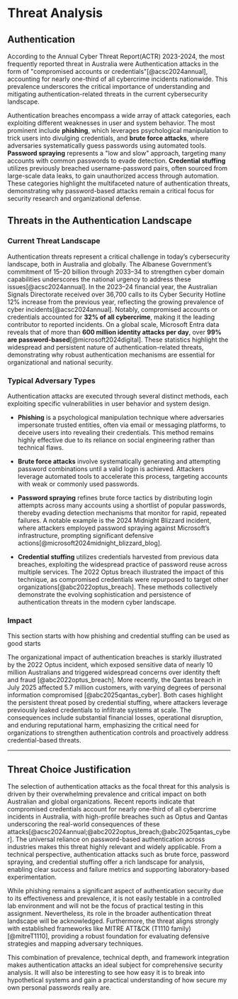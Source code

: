 # Threat Analysis

## Authentication

According to the Annual Cyber Threat Report(ACTR) 2023-2024, the most frequently reported threat in Australia were Authentication attacks in the form of "compromised accounts or credentials"[@acsc2024annual], accounting for nearly one-third of all cybercrime incidents nationwide. This prevalence underscores the critical importance of understanding and mitigating authentication-related threats in the current cybersecurity landscape.

Authentication breaches encompass a wide array of attack categories, each exploiting different weaknesses in user and system behavior. The most prominent include **phishing**, which leverages psychological manipulation to trick users into divulging credentials, and **brute force attacks**, where adversaries systematically guess passwords using automated tools. **Password spraying** represents a "low and slow" approach, targeting many accounts with common passwords to evade detection. **Credential stuffing** utilizes previously breached username-password pairs, often sourced from large-scale data leaks, to gain unauthorized access through automation. These categories highlight the multifaceted nature of authentication threats, demonstrating why password-based attacks remain a critical focus for security research and organizational defense.

## Threats in the Authentication Landscape

### Current Threat Landscape

Authentication threats represent a critical challenge in today’s cybersecurity landscape, both in Australia and globally. The Albanese Government’s commitment of $15–$20 billion through 2033–34 to strengthen cyber domain capabilities underscores the national urgency to address these issues[@acsc2024annual]. In the 2023–24 financial year, the Australian Signals Directorate received over 36,700 calls to its Cyber Security Hotline 12% increase from the previous year, reflecting the growing prevalence of cyber incidents[@acsc2024annual]. Notably, compromised accounts or credentials accounted for **32% of all cybercrime**, making it the leading contributor to reported incidents. On a global scale, Microsoft Entra data reveals that of more than **600 million identity attacks per day**, over **99% are password-based**[@microsoft2024digital]. These statistics highlight the widespread and persistent nature of authentication-related threats, demonstrating why robust authentication mechanisms are essential for organizational and national security.

### Typical Adversary Types

Authentication attacks are executed through several distinct methods, each exploiting specific vulnerabilities in user behavior and system design.

- **Phishing** is a psychological manipulation technique where adversaries impersonate trusted entities, often via email or messaging platforms, to deceive users into revealing their credentials. This method remains highly effective due to its reliance on social engineering rather than technical flaws.

- **Brute force attacks** involve systematically generating and attempting password combinations until a valid login is achieved. Attackers leverage automated tools to accelerate this process, targeting accounts with weak or commonly used passwords.

- **Password spraying** refines brute force tactics by distributing login attempts across many accounts using a shortlist of popular passwords, thereby evading detection mechanisms that monitor for rapid, repeated failures. A notable example is the 2024 Midnight Blizzard incident, where attackers employed password spraying against Microsoft’s infrastructure, prompting significant defensive actions[@microsoft2024midnight_blizzard_blog].

- **Credential stuffing** utilizes credentials harvested from previous data breaches, exploiting the widespread practice of password reuse across multiple services. The 2022 Optus breach illustrated the impact of this technique, as compromised credentials were repurposed to target other organizations[@abc2022optus_breach]. These methods collectively demonstrate the evolving sophistication and persistence of authentication threats in the modern cyber landscape.

### Impact

This section starts with how phishing and credential stuffing can be used as good starts

<!-- Breifly discuss the impact phishing attacks can have on a personal and organisation level. -->

The organizational impact of authentication breaches is starkly illustrated by the 2022 Optus incident, which exposed sensitive data of nearly 10 million Australians and triggered widespread concerns over identity theft and fraud [@abc2022optus_breach]. More recently, the Qantas breach in July 2025 affected 5.7 million customers, with varying degrees of personal information compromised [@abc2025qantas_cyber]. Both cases highlight the persistent threat posed by credential stuffing, where attackers leverage previously leaked credentials to infiltrate systems at scale. The consequences include substantial financial losses, operational disruption, and enduring reputational harm, emphasizing the critical need for organizations to strengthen authentication controls and proactively address credential-based threats.

---


## Threat Choice Justification

The selection of authentication attacks as the focal threat for this analysis is driven by their overwhelming prevalence and critical impact on both Australian and global organizations. Recent reports indicate that compromised credentials account for nearly one-third of all cybercrime incidents in Australia, with high-profile breaches such as Optus and Qantas underscoring the real-world consequences of these attacks[@acsc2024annual;@abc2022optus_breach;@abc2025qantas_cyber]. The universal reliance on password-based authentication across industries makes this threat highly relevant and widely applicable. From a technical perspective, authentication attacks such as brute force, password spraying, and credential stuffing offer a rich landscape for analysis, enabling clear success and failure metrics and supporting laboratory-based experimentation. 

While phishing remains a significant aspect of authentication security due to its effectiveness and prevalence, it is not easily testable in a controlled lab environment and will not be the focus of practical testing in this assignment. Nevertheless, its role in the broader authentication threat landscape will be acknowledged. Furthermore, the threat aligns strongly with established frameworks like MITRE ATT&CK (T1110 family)[@mitreT1110], providing a robust foundation for evaluating defensive strategies and mapping adversary techniques. 

This combination of prevalence, technical depth, and framework integration makes authentication attacks an ideal subject for comprehensive security analysis. It will also be interesting to see how easy it is to break into hypothetical systems and gain a practical understanding of how secure my own personal passwords really are.
